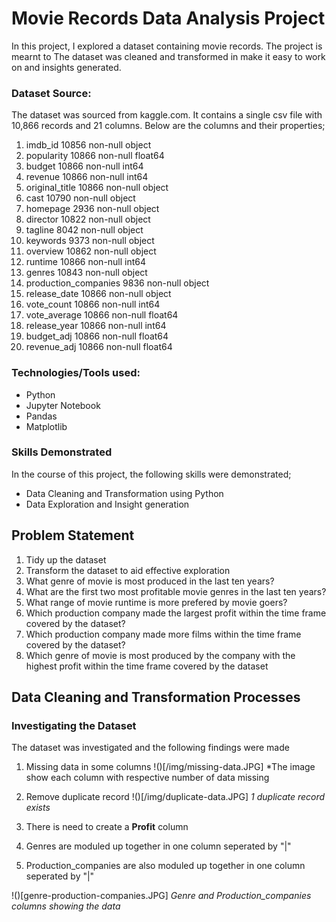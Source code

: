 # Movie Records Data Analysis Project
In this project, I explored a dataset containing movie records. The project is mearnt to The dataset was cleaned and transformed
in make it easy to work on and insights generated. 





### Dataset Source: 
The dataset was sourced from kaggle.com. It contains a single csv file with 10,866 records and 21 columns.
Below are the columns and their properties;
1.	imdb_id 10856 non-null object
2.	popularity 10866 non-null float64
3.	budget 10866 non-null int64
4.	revenue 10866 non-null int64
5.	original_title 10866 non-null object
6.	cast 10790 non-null object
7.	homepage 2936 non-null object
8.	director 10822 non-null object
9.	tagline 8042 non-null object
10.	keywords 9373 non-null object
11.	overview 10862 non-null object
12.	runtime 10866 non-null int64
13.	genres 10843 non-null object
14.	production_companies 9836 non-null object
15.	release_date 10866 non-null object
16.	vote_count 10866 non-null int64
17.	vote_average 10866 non-null float64
18.	release_year 10866 non-null int64
19.	budget_adj 10866 non-null float64
20.	revenue_adj 10866 non-null float64


### Technologies/Tools used:
* Python
* Jupyter Notebook
* Pandas
* Matplotlib


### Skills Demonstrated
In the course of this project, the following skills were demonstrated;
* Data Cleaning and Transformation using Python
* Data Exploration and Insight generation 

## Problem Statement
1.  Tidy up the dataset
2.  Transform the dataset to aid effective exploration
3.	What genre of movie is most produced in the last ten years?
4.	What are the first two most profitable movie genres in the last ten years?
5.	What range of movie runtime is more prefered by movie goers?
6.	Which production company made the largest profit within the time frame covered by the dataset?
7.	Which production company made more films within the time frame covered by the dataset?
8.	Which genre of movie is most produced by the company with the highest profit within the time frame covered by the dataset


## Data Cleaning and Transformation Processes

### Investigating the Dataset
The dataset was investigated and the following findings were made
1.	Missing data in some columns
!()[/img/missing-data.JPG]
*The image show each column with respective number of data missing

2.	Remove duplicate record
!()[/img/duplicate-data.JPG]
*1 duplicate record exists*

3.	There is need to create a **Profit** column 
4.	Genres are moduled up together in one column seperated by "|"
5.	Production_companies are also moduled up together in one column seperated by "|"

!()[genre-production-companies.JPG]
*Genre and Production_companies columns showing the data*

